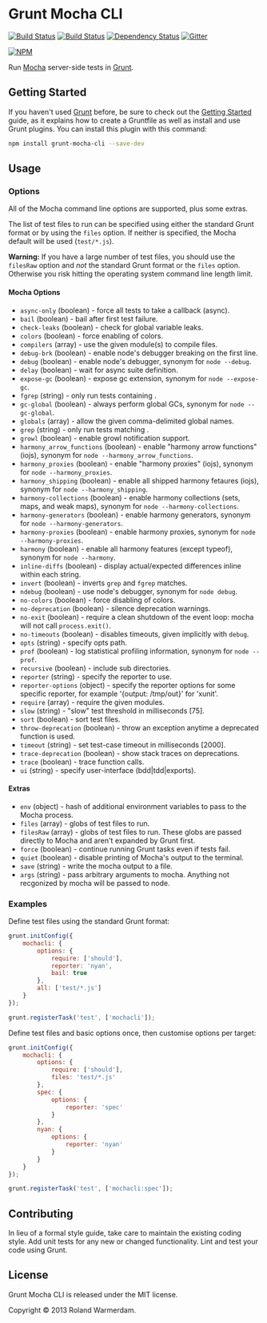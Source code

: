Grunt Mocha CLI
===============

[![Build Status](https://api.travis-ci.org/Rowno/grunt-mocha-cli.svg?branch=master)](https://travis-ci.org/Rowno/grunt-mocha-cli)
[![Build Status](https://ci.appveyor.com/api/projects/status/d8owof7rmt7h3ka8/branch/master?svg=true)](https://ci.appveyor.com/project/Rowno/grunt-mocha-cli)
[![Dependency Status](https://david-dm.org/Rowno/grunt-mocha-cli.svg)](https://david-dm.org/Rowno/grunt-mocha-cli)
[![Gitter](https://badges.gitter.im/Join%20Chat.svg)](https://gitter.im/Rowno/grunt-mocha-cli)

[![NPM](https://nodei.co/npm/grunt-mocha-cli.png?downloads=true&downloadRank=true&stars=true)](https://npmjs.org/package/grunt-mocha-cli)

Run [Mocha][] server-side tests in [Grunt][].


Getting Started
---------------
If you haven't used [Grunt][] before, be sure to check out the [Getting Started][] guide, as it explains how to create a Gruntfile as well as install and use Grunt plugins. You can install this plugin with this command:

```bash
npm install grunt-mocha-cli --save-dev
```


Usage
-----

### Options ###
All of the Mocha command line options are supported, plus some extras.

The list of test files to run can be specified using either the standard Grunt format or by using the `files` option. If neither is specified, the Mocha default will be used (`test/*.js`).

**Warning:** If you have a large number of test files, you should use the `filesRaw` option and *not* the standard Grunt format or the `files` option. Otherwise you risk hitting the operating system command line length limit.

#### Mocha Options ####
 * `async-only` (boolean) - force all tests to take a callback (async).
 * `bail` (boolean) - bail after first test failure.
 * `check-leaks` (boolean) - check for global variable leaks.
 * `colors` (boolean) - force enabling of colors.
 * `compilers` (array) - use the given module(s) to compile files.
 * `debug-brk` (boolean) - enable node's debugger breaking on the first line.
 * `debug` (boolean) - enable node's debugger, synonym for `node --debug`.
 * `delay` (boolean) - wait for async suite definition.
 * `expose-gc` (boolean) - expose gc extension, synonym for `node --expose-gc`.
 * `fgrep` (string) - only run tests containing <string>.
 * `gc-global` (boolean) - always perform global GCs, synonym for `node --gc-global`.
 * `globals` (array) - allow the given comma-delimited global names.
 * `grep` (string) - only run tests matching <pattern>.
 * `growl` (boolean) - enable growl notification support.
 * `harmony_arrow_functions` (boolean) - enable "harmony arrow functions" (iojs), synonym for `node --harmony_arrow_functions`.
 * `harmony_proxies` (boolean) - enable "harmony proxies" (iojs), synonym for `node --harmony_proxies`.
 * `harmony_shipping` (boolean) - enable all shipped harmony fetaures (iojs), synonym for `node --harmony_shipping`.
 * `harmony-collections` (boolean) - enable harmony collections (sets, maps, and weak maps), synonym for `node --harmony-collections`.
 * `harmony-generators` (boolean) - enable harmony generators, synonym for `node --harmony-generators`.
 * `harmony-proxies` (boolean) - enable harmony proxies, synonym for `node --harmony-proxies`.
 * `harmony` (boolean) - enable all harmony features (except typeof), synonym for `node --harmony`.
 * `inline-diffs` (boolean) - display actual/expected differences inline within each string.
 * `invert` (boolean) - inverts `grep` and `fgrep` matches.
 * `ndebug` (boolean) - use node's debugger, synonym for `node debug`.
 * `no-colors` (boolean) - force disabling of colors.
 * `no-deprecation` (boolean) - silence deprecation warnings.
 * `no-exit` (boolean) - require a clean shutdown of the event loop: mocha will not call `process.exit()`.
 * `no-timeouts` (boolean) - disables timeouts, given implicitly with `debug`.
 * `opts` (string) - specify opts path.
 * `prof` (boolean) - log statistical profiling information, synonym for `node --prof`.
 * `recursive` (boolean) - include sub directories.
 * `reporter` (string) - specify the reporter to use.
 * `reporter-options` (object) - specify the reporter options for some specific reporter, for example '{output: /tmp/out}' for 'xunit'.
 * `require` (array) - require the given modules.
 * `slow` (string) - "slow" test threshold in milliseconds [75].
 * `sort` (boolean) - sort test files.
 * `throw-deprecation` (boolean) - throw an exception anytime a deprecated function is used.
 * `timeout` (string) - set test-case timeout in milliseconds [2000].
 * `trace-deprecation` (boolean) - show stack traces on deprecations.
 * `trace` (boolean) - trace function calls.
 * `ui` (string) - specify user-interface (bdd|tdd|exports).

#### Extras ####
 * `env` (object) - hash of additional environment variables to pass to the Mocha process.
 * `files` (array) - globs of test files to run.
 * `filesRaw` (array) - globs of test files to run. These globs are passed directly to Mocha and aren't expanded by Grunt first.
 * `force` (boolean) - continue running Grunt tasks even if tests fail.
 * `quiet` (boolean) - disable printing of Mocha's output to the terminal.
 * `save` (string) - write the mocha output to a file.
 * `args` (string) - pass arbitrary arguments to mocha.  Anything not recgonized by mocha will be passed to node.

### Examples ###

Define test files using the standard Grunt format:

```javascript
grunt.initConfig({
    mochacli: {
        options: {
            require: ['should'],
            reporter: 'nyan',
            bail: true
        },
        all: ['test/*.js']
    }
});

grunt.registerTask('test', ['mochacli']);
```

Define test files and basic options once, then customise options per target:

```javascript
grunt.initConfig({
    mochacli: {
        options: {
            require: ['should'],
            files: 'test/*.js'
        },
        spec: {
            options: {
                reporter: 'spec'
            }
        },
        nyan: {
            options: {
                reporter: 'nyan'
            }
        }
    }
});

grunt.registerTask('test', ['mochacli:spec']);
```


Contributing
------------
In lieu of a formal style guide, take care to maintain the existing coding style. Add unit tests for any new or changed functionality. Lint and test your code using Grunt.


License
-------
Grunt Mocha CLI is released under the MIT license.

Copyright © 2013 Roland Warmerdam.


[Mocha]: http://visionmedia.github.com/mocha/
[Grunt]: http://gruntjs.com/
[Getting Started]: http://gruntjs.com/getting-started
